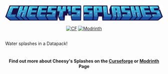 <p align="center"><img src="https://github.com/Mr-ConQueso/cheesy_splashes/blob/main/images/title.png" alt="Logo" width="700"></p><p align="center">
    <a href="https://www.curseforge.com/minecraft/mc-mods/create"><img src="http://cf.way2muchnoise.eu/929005.svg" alt="CF"></a>
    <a href="https://modrinth.com/datapack/cheesy_splashes"><img src="https://img.shields.io/modrinth/dt/cheesy_splashes?logo=modrinth&label=&suffix=%20&style=flat&color=242629&labelColor=5ca424&logoColor=1c1c1c" alt="Modrinth"></a>
    <br><br>
</h1>

Water splashes in a Datapack!

<h1></h1>
<h4 align="center">Find out more about Cheesy's Splashes on the <a href="https://legacy.curseforge.com/minecraft/customization/cheesys-splashes">Curseforge</a> or <a href="https://modrinth.com/mod/cheesy_splashes">Modrinth</a> Page</h4>
